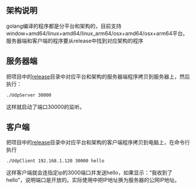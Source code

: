 ## 架构说明
golang编译的程序都是分平台和架构的，目前支持window+amd64/linux+amd64/linux_arm64/osx+amd64/osx+arm64平台。服务器端和客户端的程序要从release中找到对应架构的程序

## 服务器端
把项目中的[release](./release)目录中对应平台和架构的服务器端程序拷贝到服务器上，然后执行：
```
./UdpServer 30000
```
这样就启动了端口30000的监听。

## 客户端
把项目中的[release](./release)目录中对应平台和架构的客户端程序拷贝到电脑上，在命令行执行
```
./UdpClient 192.168.1.120 30000 hello
```
这样客户端就会连指定ip的3000端口并发送hello，如果显示：“我收到了 hello”，说明端口是开放的。实际使用中把IP地址换为服务器的公网IP地址。
